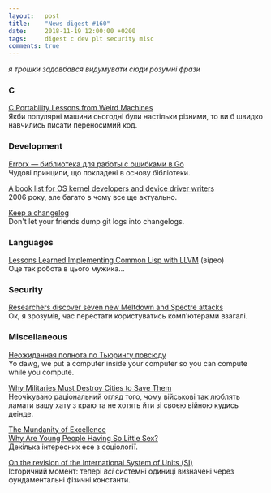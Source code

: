 ```yaml
---
layout:   post
title:    "News digest #160"
date:     2018-11-19 12:00:00 +0200
tags:     digest c dev plt security misc
comments: true
---
```


_я трошки задовбався видумувати сюди розумні фрази_

### C

[C Portability Lessons from Weird Machines](https://begriffs.com/posts/2018-11-15-c-portability.html)<br/>
Якби популярні машини сьогодні були настільки різними, то ви б швидко навчились писати переносимий код.

### Development

[Errorx — библиотека для работы с ошибками в Go](https://habr.com/company/joom/blog/429690/)<br/>
Чудові принципи, що покладені в основу бібліотеки.

[A book list for OS kernel developers and device driver writers](https://news.ycombinator.com/item?id=18448942)<br/>
2006 року, але багато в чому все ще актуально.

[Keep a changelog](https://keepachangelog.com/en/1.0.0/)<br/>
Don't let your friends dump git logs into changelogs.

### Languages

[Lessons Learned Implementing Common Lisp with LLVM](https://www.youtube.com/watch?v=mbdXeRBbgDM) (відео)<br/>
Оце так робота в цього мужика...

### Security

[Researchers discover seven new Meltdown and Spectre attacks](https://www.zdnet.com/article/researchers-discover-seven-new-meltdown-and-spectre-attacks/)<br/>
Ок, я зрозумів, час перестати користуватись комп'ютерами взагалі.

### Miscellaneous

[Неожиданная полнота по Тьюрингу повсюду](https://habr.com/post/429602/)<br/>
Yo dawg, we put a computer inside your computer so you can compute while you compute.

[Why Militaries Must Destroy Cities to Save Them](https://mwi.usma.edu/militaries-must-destroy-cities-save/)<br/>
Неочікувано раціональний огляд того, чому військові так люблять ламати вашу хату з краю та не хотять йти зі своєю війною кудись деінде.

[The Mundanity of Excellence](https://fermatslibrary.com/s/the-mundanity-of-excellence-an-ethnographic-report-on-stratification-and-olympic-swimmers)<br/>
[Why Are Young People Having So Little Sex?](https://www.theatlantic.com/magazine/archive/2018/12/the-sex-recession/573949/)<br/>
Декілька інтересних есе з соціології.

[On the revision of the International System of Units (SI)](https://www.bipm.org/utils/en/pdf/CGPM/Draft-Resolution-A-EN.pdf)<br/>
Історичний момент: тепері _всі_ системні одиниці визначені через фундаментальні фізичні константи.
